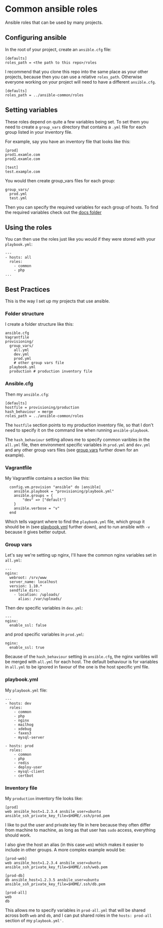 # Common ansible roles

Ansible roles that can be used by many projects.


## Configuring ansible

In the root of your project, create an `ansible.cfg` file:

```
[defaults]
roles_path = <the path to this repo>/roles
```

I recommend that you clone this repo into the same place as
your other projects, because then you can use a relative 
`roles_path`. Otherwise everyone working on your project will need
to have a different `ansible.cfg`.

```
[defaults]
roles_path = ../ansible-common/roles
```


## Setting variables

These roles depend on quite a few variables being set. To set them
you need to create a `group_vars` directory that contains a `.yml`
file for each group listed in your inventory file.

For example, say you have an inventory file that looks like this:

```
[prod]
prod1.examle.com
prod2.examle.com

[test]
test.example.com
```

You would then create group_vars files for each group:

```
group_vars/
  prod.yml
  test.yml
```

Then you can specify the required variables for each group of hosts.
To find the required variables check out the [docs folder](docs)


## Using the roles

You can then use the roles just like you would if they were stored
with your `playbook.yml`:

```
---
- hosts: all
  roles:
    - common
    - php
...
```


## Best Practices

This is the way I set up my projects that use ansible.

### Folder structure

I create a folder structure like this:
```
ansible.cfg
Vagrantfile
provisioning/
  group_vars/
    all.yml
    dev.yml
    prod.yml
    # other group vars file
  playbook.yml
  production # production inventory file
```

### Ansible.cfg

Then my `ansible.cfg`:
 
```
[defaults]
hostfile = provisioning/production
hash_behaviour = merge
roles_path = ../ansible-common/roles
```

The `hostfile` section points to my production inventory file, so
that I don't need to specify it on the command line when running 
`ansible-playbook`.

The `hash_behaviour` setting allows me to specify common varibles
in the `all.yml` file, then environment specific variables in 
`prod.yml` and `dev.yml` and any other group vars files (see 
[group vars](#group-vars) further down for an example).

### Vagrantfile

My Vagrantfile contains a section like this:

```
  config.vm.provision "ansible" do |ansible|
    ansible.playbook = "provisioning/playbook.yml"
    ansible.groups = {
        "dev" => ["default"]
    }
    ansible.verbose = "v"
  end
```

Which tells vagrant where to find the `playbook.yml` file, which
group it should be in (see [playbook.yml](#playbook.yml) further down),
and to run ansible with `-v` because it gives better output.

### Group vars

Let's say we're setting up nginx, I'll have the common nginx
variables set in `all.yml`:

```
---
nginx:
  webroot: /srv/www
  server_name: localhost
  version: 1.10.*
  sendfile_dirs:
    - location: /uploads/
      alias: /var/uploads/
```

Then dev specific variables in `dev.yml`:

```
---
nginx:
  enable_ssl: false
```

and prod specific variables in `prod.yml`:

```
nginx:
  enable_ssl: true
```

Because of the `hash_behaviour` setting in `ansible.cfg`, the nginx
varibles will be merged with `all.yml` for each host. The default
behaviour is for variables in `all.yml` to be ignored in favour
of the one is the host specific yml file.

### playbook.yml

My `playbook.yml` file:

```
---
- hosts: dev
  roles:
    - common
    - php
    - nginx
    - mailhog
    - xdebug
    - faxes3
    - mysql-server

- hosts: prod
  roles:
    - common
    - php
    - redis
    - deploy-user
    - mysql-client
    - certbot
```
### Inventory file

My `production` inventory file looks like:

```
[prod]
web ansible_host=1.2.3.4 ansbile_user=ubuntu ansible_ssh_private_key_file=$HOME/.ssh/prod.pem
```

I like to put the user and private key file in here because
they often differ from machine to machine, as long as that user
has `sudo` access, everything should work.

I also give the host an alias (in this case `web`) which makes
it easier to include in other groups. A more complex example would be:

```
[prod-web]
web ansible_host=1.2.3.4 ansbile_user=ubuntu ansible_ssh_private_key_file=$HOME/.ssh/web.pem

[prod-db]
db ansible_host=1.2.3.5 ansbile_user=ubuntu ansible_ssh_private_key_file=$HOME/.ssh/db.pem

[prod-all]
web
db
```

This allows me to specify variables in `prod-all.yml` that will
be shared across both `web` and `db`, and I can put shared
roles in the `hosts: prod-all` section of my `playbook.yml'.`

